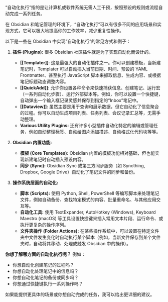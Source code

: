 “自动化执行”指的是让计算机或软件系统无需人工干预，按照预设的规则或流程自动完成一系列任务。

在 Obsidian 和笔记管理的环境下，“自动化执行”可以有很多不同的应用场景和实现方式，它可以极大地提高你的工作效率，减少重复性操作。

以下是一些在 Obsidian 中实现“自动化执行”的常见方式和例子：

1.  **插件 (Plugins):** 很多 Obsidian 社区插件就是为了实现自动化而设计的。
    *   **[[Templater]]**: 这是最强大的自动化插件之一。你可以创建模板，当新建笔记时，Templater 可以自动插入当前日期、时间、预设的 YAML Frontmatter、甚至执行 JavaScript 脚本来抓取信息、生成内容、或根据笔记标题动态调整内容。
    *   **[[QuickAdd]]**: 允许你设置各种命令来快速捕获信息、创建笔记、运行宏（一系列自动化步骤）、运行外部脚本等。例如，你可以设置一个快捷键，自动弹出一个输入框记录灵感并保存到指定的“Inbox”笔记中。
    *   **[[Dataview]]**: 虽然主要是用于查询和展示数据，但它自动化了信息聚合的过程。你可以自动生成项目列表、任务列表、会议记录汇总等，无需手动整理。
    *   **Various Utility Plugins:** 还有许多小型插件自动化特定的编辑或管理任务，例如自动整理标签、自动给图片添加描述、自动格式化代码块等等。

2.  **Obsidian 内置功能:**
    *   **模板 (Core Templates):** Obsidian 内置的模板功能相对基础，但也能实现新建笔记时自动插入预设内容。
    *   **同步 (Sync):** Obsidian Sync 或第三方同步服务（如 Syncthing, Dropbox, Google Drive）自动化了笔记文件的同步和备份。

3.  **操作系统层面的自动化:**
    *   **脚本 (Scripts):** 使用 Python, Shell, PowerShell 等编写脚本来处理笔记文件，例如自动备份、查找特定模式的内容、批量重命名、与其他应用交互等。
    *   **自动化工具:** 使用 TextExpander, AutoHotkey (Windows), Keyboard Maestro (macOS) 等工具设置快捷键来插入常用文本片段、运行命令、或执行更复杂的操作序列。
    *   **文件夹操作 (Folder Actions):** 在某些操作系统中，可以设置在特定文件夹中文件发生变化时自动执行某个脚本（例如，当新文件保存到某个文件夹时，自动将其移动、处理或触发 Obsidian 中的操作）。

**你想了解哪方面的自动化执行呢？** 例如：

*   你想自动化创建笔记的过程吗？
*   你想自动化处理笔记中的信息吗？
*   你想自动化笔记的备份或同步吗？
*   你想通过快捷键执行一系列操作吗？

如果能提供更具体的场景或你想自动完成的任务，我可以给出更详细的建议。